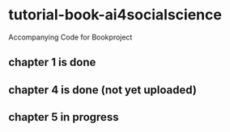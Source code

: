 # tutorial-book-ai4socialscience
Accompanying Code for Bookproject 
## chapter 1 is done
## chapter 4 is done (not yet uploaded)
## chapter 5 in progress
